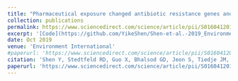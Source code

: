 ```yaml
---
title: "Pharmaceutical exposure changed antibiotic resistance genes and bacterial communities in soil-surface- and overhead-irrigated greenhouse lettuce"
collection: publications
permalink: https://www.sciencedirect.com/science/article/pii/S016041201931270X
excerpt: '[Code](https://github.com/YikeShen/Shen-et-al.-2019_Environment-International), https://github.com/YikeShen/Shen-et-al.-2019_Environment-International'
date: Oct 2019
venue: 'Environment International'
#paperurl: 'https://www.sciencedirect.com/science/article/pii/S016041201931270X'
citation: 'Shen Y, Stedtfeld RD, Guo X, Bhalsod GD, Jeon S, Tiedje JM, Li H, Zhang W* (2019). Pharmaceutical exposure changed antibiotic resistance genes and bacterial communities in soil-surface-and overhead-irrigated greenhouse lettuce. Environment international, 131, 105031.'
paperurl: 'https://www.sciencedirect.com/science/article/pii/S016041201931270X'
---
```


